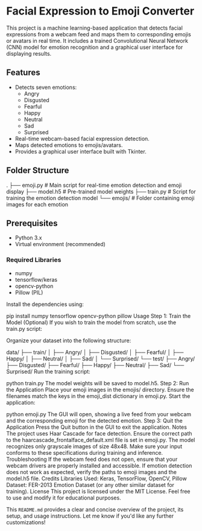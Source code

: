# Facial Expression to Emoji Converter

This project is a machine learning-based application that detects facial expressions from a webcam feed and maps them to corresponding emojis or avatars in real time. It includes a trained Convolutional Neural Network (CNN) model for emotion recognition and a graphical user interface for displaying results.

## Features
- Detects seven emotions: 
  - Angry
  - Disgusted
  - Fearful
  - Happy
  - Neutral
  - Sad
  - Surprised
- Real-time webcam-based facial expression detection.
- Maps detected emotions to emojis/avatars.
- Provides a graphical user interface built with Tkinter.

## Folder Structure
. ├── emoji.py # Main script for real-time emotion detection and emoji display ├── model.h5 # Pre-trained model weights ├── train.py # Script for training the emotion detection model └── emojis/ # Folder containing emoji images for each emotion


## Prerequisites
- Python 3.x
- Virtual environment (recommended)

### Required Libraries
- numpy
- tensorflow/keras
- opencv-python
- Pillow (PIL)

Install the dependencies using:

pip install numpy tensorflow opencv-python pillow
Usage
Step 1: Train the Model (Optional)
If you wish to train the model from scratch, use the train.py script:

Organize your dataset into the following structure:

data/
├── train/
│   ├── Angry/
│   ├── Disgusted/
│   ├── Fearful/
│   ├── Happy/
│   ├── Neutral/
│   ├── Sad/
│   └── Surprised/
└── test/
    ├── Angry/
    ├── Disgusted/
    ├── Fearful/
    ├── Happy/
    ├── Neutral/
    ├── Sad/
    └── Surprised/
Run the training script:

python train.py
The model weights will be saved to model.h5.
Step 2: Run the Application
Place your emoji images in the emojis/ directory. Ensure the filenames match the keys in the emoji_dist dictionary in emoji.py.
Start the application:

python emoji.py
The GUI will open, showing a live feed from your webcam and the corresponding emoji for the detected emotion.
Step 3: Quit the Application
Press the Quit button in the GUI to exit the application.
Notes
The project uses Haar Cascade for face detection. Ensure the correct path to the haarcascade_frontalface_default.xml file is set in emoji.py.
The model recognizes only grayscale images of size 48x48. Make sure your input conforms to these specifications during training and inference.
Troubleshooting
If the webcam feed does not open, ensure that your webcam drivers are properly installed and accessible.
If emotion detection does not work as expected, verify the paths to emoji images and the model.h5 file.
Credits
Libraries Used: Keras, TensorFlow, OpenCV, Pillow
Dataset: FER-2013 Emotion Dataset (or any other similar dataset for training).
License
This project is licensed under the MIT License. Feel free to use and modify it for educational purposes.


This `README.md` provides a clear and concise overview of the project, its setup, and usage instructions. Let me know if you'd like any further customizations!





